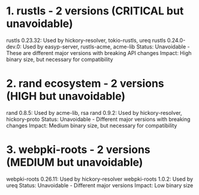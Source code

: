 # 1. rustls - 2 versions (CRITICAL but unavoidable)
rustls 0.23.32: Used by hickory-resolver, tokio-rustls, ureq
rustls 0.24.0-dev.0: Used by easyp-server, rustls-acme, acme-lib
Status: Unavoidable - These are different major versions with breaking API changes
Impact: High binary size, but necessary for compatibility
# 2. rand ecosystem - 2 versions (HIGH but unavoidable)
rand 0.8.5: Used by acme-lib, rsa
rand 0.9.2: Used by hickory-resolver, hickory-proto
Status: Unavoidable - Different major versions with breaking changes
Impact: Medium binary size, but necessary for compatibility
# 3. webpki-roots - 2 versions (MEDIUM but unavoidable)
webpki-roots 0.26.11: Used by hickory-resolver
webpki-roots 1.0.2: Used by ureq
Status: Unavoidable - Different major versions
Impact: Low binary size
